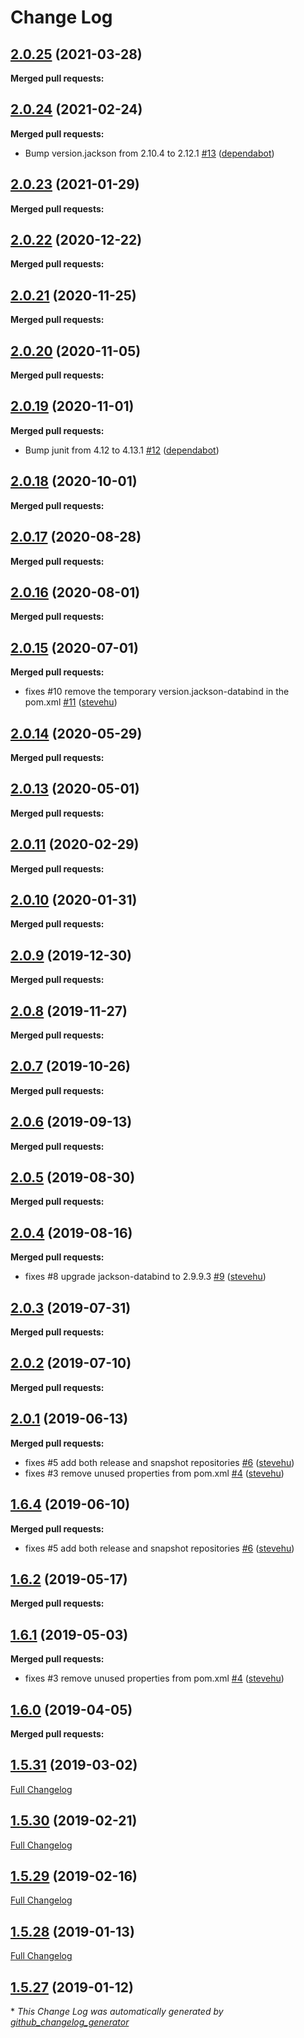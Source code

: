 # Change Log

## [2.0.25](https://github.com/networknt/light-tram-kafka/tree/2.0.25) (2021-03-28)


**Merged pull requests:**




## [2.0.24](https://github.com/networknt/light-tram-kafka/tree/2.0.24) (2021-02-24)


**Merged pull requests:**


- Bump version.jackson from 2.10.4 to 2.12.1 [\#13](https://github.com/networknt/light-tram-kafka/pull/13) ([dependabot](https://github.com/apps/dependabot))
## [2.0.23](https://github.com/networknt/light-tram-kafka/tree/2.0.23) (2021-01-29)


**Merged pull requests:**


## [2.0.22](https://github.com/networknt/light-tram-kafka/tree/2.0.22) (2020-12-22)


**Merged pull requests:**




## [2.0.21](https://github.com/networknt/light-tram-kafka/tree/2.0.21) (2020-11-25)


**Merged pull requests:**




## [2.0.20](https://github.com/networknt/light-tram-kafka/tree/2.0.20) (2020-11-05)


**Merged pull requests:**


## [2.0.19](https://github.com/networknt/light-tram-kafka/tree/2.0.19) (2020-11-01)


**Merged pull requests:**


- Bump junit from 4.12 to 4.13.1 [\#12](https://github.com/networknt/light-tram-kafka/pull/12) ([dependabot](https://github.com/apps/dependabot))
## [2.0.18](https://github.com/networknt/light-tram-kafka/tree/2.0.18) (2020-10-01)


**Merged pull requests:**


## [2.0.17](https://github.com/networknt/light-tram-kafka/tree/2.0.17) (2020-08-28)


**Merged pull requests:**


## [2.0.16](https://github.com/networknt/light-tram-kafka/tree/2.0.16) (2020-08-01)


**Merged pull requests:**


## [2.0.15](https://github.com/networknt/light-tram-kafka/tree/2.0.15) (2020-07-01)


**Merged pull requests:**


- fixes \#10 remove the temporary version.jackson-databind in the pom.xml [\#11](https://github.com/networknt/light-tram-kafka/pull/11) ([stevehu](https://github.com/stevehu))
## [2.0.14](https://github.com/networknt/light-tram-kafka/tree/2.0.14) (2020-05-29)


**Merged pull requests:**


## [2.0.13](https://github.com/networknt/light-tram-kafka/tree/2.0.13) (2020-05-01)


**Merged pull requests:**


## [2.0.11](https://github.com/networknt/light-tram-kafka/tree/2.0.11) (2020-02-29)


**Merged pull requests:**


## [2.0.10](https://github.com/networknt/light-tram-kafka/tree/2.0.10) (2020-01-31)


**Merged pull requests:**




## [2.0.9](https://github.com/networknt/light-tram-kafka/tree/2.0.9) (2019-12-30)


**Merged pull requests:**


## [2.0.8](https://github.com/networknt/light-tram-kafka/tree/2.0.8) (2019-11-27)


**Merged pull requests:**


## [2.0.7](https://github.com/networknt/light-tram-kafka/tree/2.0.7) (2019-10-26)


**Merged pull requests:**


## [2.0.6](https://github.com/networknt/light-tram-kafka/tree/2.0.6) (2019-09-13)


**Merged pull requests:**


## [2.0.5](https://github.com/networknt/light-tram-kafka/tree/2.0.5) (2019-08-30)


**Merged pull requests:**




## [2.0.4](https://github.com/networknt/light-tram-kafka/tree/2.0.4) (2019-08-16)


**Merged pull requests:**


- fixes \#8 upgrade jackson-databind to 2.9.9.3 [\#9](https://github.com/networknt/light-tram-kafka/pull/9) ([stevehu](https://github.com/stevehu))
## [2.0.3](https://github.com/networknt/light-tram-kafka/tree/2.0.3) (2019-07-31)


**Merged pull requests:**




## [2.0.2](https://github.com/networknt/light-tram-kafka/tree/2.0.2) (2019-07-10)


**Merged pull requests:**


## [2.0.1](https://github.com/networknt/light-tram-kafka/tree/2.0.1) (2019-06-13)


**Merged pull requests:**


- fixes \#5 add both release and snapshot repositories [\#6](https://github.com/networknt/light-tram-kafka/pull/6) ([stevehu](https://github.com/stevehu))
- fixes \#3 remove unused properties from pom.xml [\#4](https://github.com/networknt/light-tram-kafka/pull/4) ([stevehu](https://github.com/stevehu))
## [1.6.4](https://github.com/networknt/light-tram-kafka/tree/1.6.4) (2019-06-10)


**Merged pull requests:**


- fixes \#5 add both release and snapshot repositories [\#6](https://github.com/networknt/light-tram-kafka/pull/6) ([stevehu](https://github.com/stevehu))
## [1.6.2](https://github.com/networknt/light-tram-kafka/tree/1.6.2) (2019-05-17)


**Merged pull requests:**


## [1.6.1](https://github.com/networknt/light-tram-kafka/tree/1.6.1) (2019-05-03)


**Merged pull requests:**


- fixes \#3 remove unused properties from pom.xml [\#4](https://github.com/networknt/light-tram-kafka/pull/4) ([stevehu](https://github.com/stevehu))
## [1.6.0](https://github.com/networknt/light-tram-kafka/tree/1.6.0) (2019-04-05)


**Merged pull requests:**


## [1.5.31](https://github.com/networknt/light-tram-kafka/tree/1.5.31) (2019-03-02)
[Full Changelog](https://github.com/networknt/light-tram-kafka/compare/1.5.30...1.5.31)

## [1.5.30](https://github.com/networknt/light-tram-kafka/tree/1.5.30) (2019-02-21)
[Full Changelog](https://github.com/networknt/light-tram-kafka/compare/1.5.29...1.5.30)

## [1.5.29](https://github.com/networknt/light-tram-kafka/tree/1.5.29) (2019-02-16)
[Full Changelog](https://github.com/networknt/light-tram-kafka/compare/1.5.28...1.5.29)

## [1.5.28](https://github.com/networknt/light-tram-kafka/tree/1.5.28) (2019-01-13)
[Full Changelog](https://github.com/networknt/light-tram-kafka/compare/1.5.27...1.5.28)

## [1.5.27](https://github.com/networknt/light-tram-kafka/tree/1.5.27) (2019-01-12)


\* *This Change Log was automatically generated by [github_changelog_generator](https://github.com/skywinder/Github-Changelog-Generator)*
